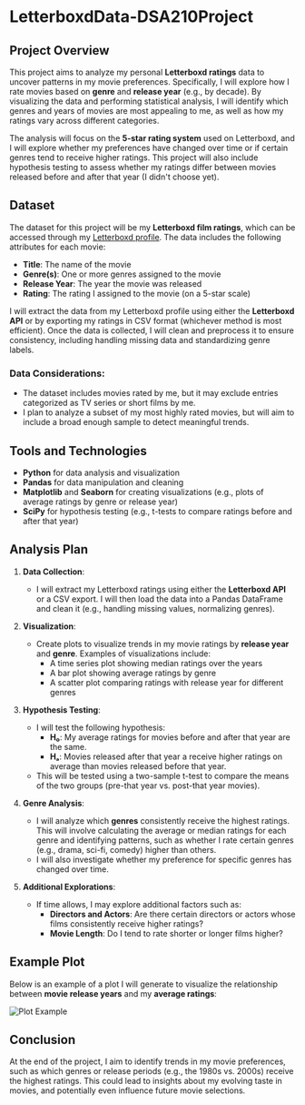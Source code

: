 # LetterboxdData-DSA210Project

## Project Overview

This project aims to analyze my personal **Letterboxd ratings** data to uncover patterns in my movie preferences. Specifically, I will explore how I rate movies based on **genre** and **release year** (e.g., by decade). By visualizing the data and performing statistical analysis, I will identify which genres and years of movies are most appealing to me, as well as how my ratings vary across different categories.

The analysis will focus on the **5-star rating system** used on Letterboxd, and I will explore whether my preferences have changed over time or if certain genres tend to receive higher ratings. This project will also include hypothesis testing to assess whether my ratings differ between movies released before and after that year (I didn't choose yet).

## Dataset

The dataset for this project will be my **Letterboxd film ratings**, which can be accessed through my [Letterboxd profile](https://letterboxd.com/eminthesecond/films/). The data includes the following attributes for each movie:

- **Title**: The name of the movie
- **Genre(s)**: One or more genres assigned to the movie
- **Release Year**: The year the movie was released
- **Rating**: The rating I assigned to the movie (on a 5-star scale)

I will extract the data from my Letterboxd profile using either the **Letterboxd API** or by exporting my ratings in CSV format (whichever method is most efficient). Once the data is collected, I will clean and preprocess it to ensure consistency, including handling missing data and standardizing genre labels.

### Data Considerations:
- The dataset includes movies rated by me, but it may exclude entries categorized as TV series or short films by me.
- I plan to analyze a subset of my most highly rated movies, but will aim to include a broad enough sample to detect meaningful trends.
  
## Tools and Technologies

- **Python** for data analysis and visualization
- **Pandas** for data manipulation and cleaning
- **Matplotlib** and **Seaborn** for creating visualizations (e.g., plots of average ratings by genre or release year)
- **SciPy** for hypothesis testing (e.g., t-tests to compare ratings before and after that year)

## Analysis Plan

1. **Data Collection**:
   - I will extract my Letterboxd ratings using either the **Letterboxd API** or a CSV export. I will then load the data into a Pandas DataFrame and clean it (e.g., handling missing values, normalizing genres).

2. **Visualization**:
   - Create plots to visualize trends in my movie ratings by **release year** and **genre**. Examples of visualizations include:
     - A time series plot showing median ratings over the years
     - A bar plot showing average ratings by genre
     - A scatter plot comparing ratings with release year for different genres

3. **Hypothesis Testing**:
   - I will test the following hypothesis:
     - **H₀**: My average ratings for movies before and after that year are the same.
     - **Hₐ**: Movies released after that year a receive higher ratings on average than movies released before that year.
   - This will be tested using a two-sample t-test to compare the means of the two groups (pre-that year vs. post-that year movies).

4. **Genre Analysis**:
   - I will analyze which **genres** consistently receive the highest ratings. This will involve calculating the average or median ratings for each genre and identifying patterns, such as whether I rate certain genres (e.g., drama, sci-fi, comedy) higher than others.
   - I will also investigate whether my preference for specific genres has changed over time.

5. **Additional Explorations**:
   - If time allows, I may explore additional factors such as:
     - **Directors and Actors**: Are there certain directors or actors whose films consistently receive higher ratings?
     - **Movie Length**: Do I tend to rate shorter or longer films higher?
   
## Example Plot

Below is an example of a plot I will generate to visualize the relationship between **movie release years** and my **average ratings**:

![Plot Example](https://github.com/user-attachments/assets/bf7c5ab0-18d9-4a21-86eb-55425c4badee)

## Conclusion

At the end of the project, I aim to identify trends in my movie preferences, such as which genres or release periods (e.g., the 1980s vs. 2000s) receive the highest ratings. This could lead to insights about my evolving taste in movies, and potentially even influence future movie selections.
